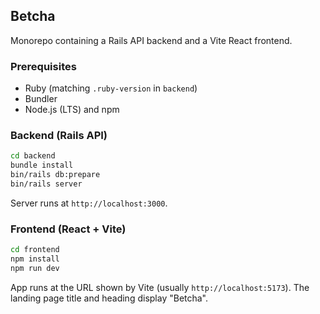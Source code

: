 ## Betcha

Monorepo containing a Rails API backend and a Vite React frontend.

### Prerequisites
- Ruby (matching `.ruby-version` in `backend`)
- Bundler
- Node.js (LTS) and npm

### Backend (Rails API)
```bash
cd backend
bundle install
bin/rails db:prepare
bin/rails server
```
Server runs at `http://localhost:3000`.

### Frontend (React + Vite)
```bash
cd frontend
npm install
npm run dev
```
App runs at the URL shown by Vite (usually `http://localhost:5173`). The landing page title and heading display "Betcha".


